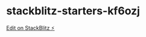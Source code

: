 # stackblitz-starters-kf6ozj

[Edit on StackBlitz ⚡️](https://stackblitz.com/edit/stackblitz-starters-kf6ozj)